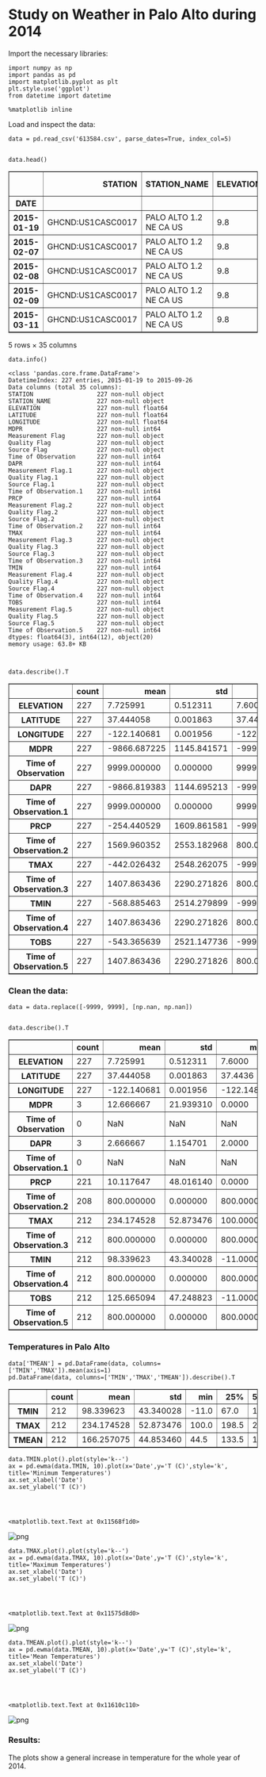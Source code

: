 
# Study on Weather in Palo Alto during 2014

Import the necessary libraries:


    import numpy as np
    import pandas as pd
    import matplotlib.pyplot as plt
    plt.style.use('ggplot')
    from datetime import datetime
    
    %matplotlib inline

Load and inspect the data:


    data = pd.read_csv('613584.csv', parse_dates=True, index_col=5)


    data.head()




<div>
<table border="1" class="dataframe">
  <thead>
    <tr style="text-align: right;">
      <th></th>
      <th>STATION</th>
      <th>STATION_NAME</th>
      <th>ELEVATION</th>
      <th>LATITUDE</th>
      <th>LONGITUDE</th>
      <th>MDPR</th>
      <th>Measurement Flag</th>
      <th>Quality Flag</th>
      <th>Source Flag</th>
      <th>Time of Observation</th>
      <th>...</th>
      <th>TMIN</th>
      <th>Measurement Flag.4</th>
      <th>Quality Flag.4</th>
      <th>Source Flag.4</th>
      <th>Time of Observation.4</th>
      <th>TOBS</th>
      <th>Measurement Flag.5</th>
      <th>Quality Flag.5</th>
      <th>Source Flag.5</th>
      <th>Time of Observation.5</th>
    </tr>
    <tr>
      <th>DATE</th>
      <th></th>
      <th></th>
      <th></th>
      <th></th>
      <th></th>
      <th></th>
      <th></th>
      <th></th>
      <th></th>
      <th></th>
      <th></th>
      <th></th>
      <th></th>
      <th></th>
      <th></th>
      <th></th>
      <th></th>
      <th></th>
      <th></th>
      <th></th>
      <th></th>
    </tr>
  </thead>
  <tbody>
    <tr>
      <th>2015-01-19</th>
      <td>GHCND:US1CASC0017</td>
      <td>PALO ALTO 1.2 NE CA US</td>
      <td>9.8</td>
      <td>37.4516</td>
      <td>-122.1486</td>
      <td>-9999</td>
      <td></td>
      <td></td>
      <td></td>
      <td>9999</td>
      <td>...</td>
      <td>-9999</td>
      <td></td>
      <td></td>
      <td></td>
      <td>9999</td>
      <td>-9999</td>
      <td></td>
      <td></td>
      <td></td>
      <td>9999</td>
    </tr>
    <tr>
      <th>2015-02-07</th>
      <td>GHCND:US1CASC0017</td>
      <td>PALO ALTO 1.2 NE CA US</td>
      <td>9.8</td>
      <td>37.4516</td>
      <td>-122.1486</td>
      <td>-9999</td>
      <td></td>
      <td></td>
      <td></td>
      <td>9999</td>
      <td>...</td>
      <td>-9999</td>
      <td></td>
      <td></td>
      <td></td>
      <td>9999</td>
      <td>-9999</td>
      <td></td>
      <td></td>
      <td></td>
      <td>9999</td>
    </tr>
    <tr>
      <th>2015-02-08</th>
      <td>GHCND:US1CASC0017</td>
      <td>PALO ALTO 1.2 NE CA US</td>
      <td>9.8</td>
      <td>37.4516</td>
      <td>-122.1486</td>
      <td>-9999</td>
      <td></td>
      <td></td>
      <td></td>
      <td>9999</td>
      <td>...</td>
      <td>-9999</td>
      <td></td>
      <td></td>
      <td></td>
      <td>9999</td>
      <td>-9999</td>
      <td></td>
      <td></td>
      <td></td>
      <td>9999</td>
    </tr>
    <tr>
      <th>2015-02-09</th>
      <td>GHCND:US1CASC0017</td>
      <td>PALO ALTO 1.2 NE CA US</td>
      <td>9.8</td>
      <td>37.4516</td>
      <td>-122.1486</td>
      <td>-9999</td>
      <td></td>
      <td></td>
      <td></td>
      <td>9999</td>
      <td>...</td>
      <td>-9999</td>
      <td></td>
      <td></td>
      <td></td>
      <td>9999</td>
      <td>-9999</td>
      <td></td>
      <td></td>
      <td></td>
      <td>9999</td>
    </tr>
    <tr>
      <th>2015-03-11</th>
      <td>GHCND:US1CASC0017</td>
      <td>PALO ALTO 1.2 NE CA US</td>
      <td>9.8</td>
      <td>37.4516</td>
      <td>-122.1486</td>
      <td>-9999</td>
      <td></td>
      <td></td>
      <td></td>
      <td>9999</td>
      <td>...</td>
      <td>-9999</td>
      <td></td>
      <td></td>
      <td></td>
      <td>9999</td>
      <td>-9999</td>
      <td></td>
      <td></td>
      <td></td>
      <td>9999</td>
    </tr>
  </tbody>
</table>
<p>5 rows × 35 columns</p>
</div>




    data.info()

    <class 'pandas.core.frame.DataFrame'>
    DatetimeIndex: 227 entries, 2015-01-19 to 2015-09-26
    Data columns (total 35 columns):
    STATION                  227 non-null object
    STATION_NAME             227 non-null object
    ELEVATION                227 non-null float64
    LATITUDE                 227 non-null float64
    LONGITUDE                227 non-null float64
    MDPR                     227 non-null int64
    Measurement Flag         227 non-null object
    Quality Flag             227 non-null object
    Source Flag              227 non-null object
    Time of Observation      227 non-null int64
    DAPR                     227 non-null int64
    Measurement Flag.1       227 non-null object
    Quality Flag.1           227 non-null object
    Source Flag.1            227 non-null object
    Time of Observation.1    227 non-null int64
    PRCP                     227 non-null int64
    Measurement Flag.2       227 non-null object
    Quality Flag.2           227 non-null object
    Source Flag.2            227 non-null object
    Time of Observation.2    227 non-null int64
    TMAX                     227 non-null int64
    Measurement Flag.3       227 non-null object
    Quality Flag.3           227 non-null object
    Source Flag.3            227 non-null object
    Time of Observation.3    227 non-null int64
    TMIN                     227 non-null int64
    Measurement Flag.4       227 non-null object
    Quality Flag.4           227 non-null object
    Source Flag.4            227 non-null object
    Time of Observation.4    227 non-null int64
    TOBS                     227 non-null int64
    Measurement Flag.5       227 non-null object
    Quality Flag.5           227 non-null object
    Source Flag.5            227 non-null object
    Time of Observation.5    227 non-null int64
    dtypes: float64(3), int64(12), object(20)
    memory usage: 63.8+ KB



    data.describe().T




<div>
<table border="1" class="dataframe">
  <thead>
    <tr style="text-align: right;">
      <th></th>
      <th>count</th>
      <th>mean</th>
      <th>std</th>
      <th>min</th>
      <th>25%</th>
      <th>50%</th>
      <th>75%</th>
      <th>max</th>
    </tr>
  </thead>
  <tbody>
    <tr>
      <th>ELEVATION</th>
      <td>227</td>
      <td>7.725991</td>
      <td>0.512311</td>
      <td>7.6000</td>
      <td>7.6000</td>
      <td>7.6000</td>
      <td>7.6000</td>
      <td>9.8000</td>
    </tr>
    <tr>
      <th>LATITUDE</th>
      <td>227</td>
      <td>37.444058</td>
      <td>0.001863</td>
      <td>37.4436</td>
      <td>37.4436</td>
      <td>37.4436</td>
      <td>37.4436</td>
      <td>37.4516</td>
    </tr>
    <tr>
      <th>LONGITUDE</th>
      <td>227</td>
      <td>-122.140681</td>
      <td>0.001956</td>
      <td>-122.1486</td>
      <td>-122.1402</td>
      <td>-122.1402</td>
      <td>-122.1402</td>
      <td>-122.1402</td>
    </tr>
    <tr>
      <th>MDPR</th>
      <td>227</td>
      <td>-9866.687225</td>
      <td>1145.841571</td>
      <td>-9999.0000</td>
      <td>-9999.0000</td>
      <td>-9999.0000</td>
      <td>-9999.0000</td>
      <td>38.0000</td>
    </tr>
    <tr>
      <th>Time of Observation</th>
      <td>227</td>
      <td>9999.000000</td>
      <td>0.000000</td>
      <td>9999.0000</td>
      <td>9999.0000</td>
      <td>9999.0000</td>
      <td>9999.0000</td>
      <td>9999.0000</td>
    </tr>
    <tr>
      <th>DAPR</th>
      <td>227</td>
      <td>-9866.819383</td>
      <td>1144.695213</td>
      <td>-9999.0000</td>
      <td>-9999.0000</td>
      <td>-9999.0000</td>
      <td>-9999.0000</td>
      <td>4.0000</td>
    </tr>
    <tr>
      <th>Time of Observation.1</th>
      <td>227</td>
      <td>9999.000000</td>
      <td>0.000000</td>
      <td>9999.0000</td>
      <td>9999.0000</td>
      <td>9999.0000</td>
      <td>9999.0000</td>
      <td>9999.0000</td>
    </tr>
    <tr>
      <th>PRCP</th>
      <td>227</td>
      <td>-254.440529</td>
      <td>1609.861581</td>
      <td>-9999.0000</td>
      <td>0.0000</td>
      <td>0.0000</td>
      <td>0.0000</td>
      <td>401.0000</td>
    </tr>
    <tr>
      <th>Time of Observation.2</th>
      <td>227</td>
      <td>1569.960352</td>
      <td>2553.182968</td>
      <td>800.0000</td>
      <td>800.0000</td>
      <td>800.0000</td>
      <td>800.0000</td>
      <td>9999.0000</td>
    </tr>
    <tr>
      <th>TMAX</th>
      <td>227</td>
      <td>-442.026432</td>
      <td>2548.262075</td>
      <td>-9999.0000</td>
      <td>189.0000</td>
      <td>228.0000</td>
      <td>267.0000</td>
      <td>367.0000</td>
    </tr>
    <tr>
      <th>Time of Observation.3</th>
      <td>227</td>
      <td>1407.863436</td>
      <td>2290.271826</td>
      <td>800.0000</td>
      <td>800.0000</td>
      <td>800.0000</td>
      <td>800.0000</td>
      <td>9999.0000</td>
    </tr>
    <tr>
      <th>TMIN</th>
      <td>227</td>
      <td>-568.885463</td>
      <td>2514.279899</td>
      <td>-9999.0000</td>
      <td>56.0000</td>
      <td>94.0000</td>
      <td>128.0000</td>
      <td>172.0000</td>
    </tr>
    <tr>
      <th>Time of Observation.4</th>
      <td>227</td>
      <td>1407.863436</td>
      <td>2290.271826</td>
      <td>800.0000</td>
      <td>800.0000</td>
      <td>800.0000</td>
      <td>800.0000</td>
      <td>9999.0000</td>
    </tr>
    <tr>
      <th>TOBS</th>
      <td>227</td>
      <td>-543.365639</td>
      <td>2521.147736</td>
      <td>-9999.0000</td>
      <td>86.0000</td>
      <td>128.0000</td>
      <td>156.0000</td>
      <td>339.0000</td>
    </tr>
    <tr>
      <th>Time of Observation.5</th>
      <td>227</td>
      <td>1407.863436</td>
      <td>2290.271826</td>
      <td>800.0000</td>
      <td>800.0000</td>
      <td>800.0000</td>
      <td>800.0000</td>
      <td>9999.0000</td>
    </tr>
  </tbody>
</table>
</div>



### Clean the data:


    data = data.replace([-9999, 9999], [np.nan, np.nan])


    data.describe().T




<div>
<table border="1" class="dataframe">
  <thead>
    <tr style="text-align: right;">
      <th></th>
      <th>count</th>
      <th>mean</th>
      <th>std</th>
      <th>min</th>
      <th>25%</th>
      <th>50%</th>
      <th>75%</th>
      <th>max</th>
    </tr>
  </thead>
  <tbody>
    <tr>
      <th>ELEVATION</th>
      <td>227</td>
      <td>7.725991</td>
      <td>0.512311</td>
      <td>7.6000</td>
      <td>7.6000</td>
      <td>7.6000</td>
      <td>7.6000</td>
      <td>9.8000</td>
    </tr>
    <tr>
      <th>LATITUDE</th>
      <td>227</td>
      <td>37.444058</td>
      <td>0.001863</td>
      <td>37.4436</td>
      <td>37.4436</td>
      <td>37.4436</td>
      <td>37.4436</td>
      <td>37.4516</td>
    </tr>
    <tr>
      <th>LONGITUDE</th>
      <td>227</td>
      <td>-122.140681</td>
      <td>0.001956</td>
      <td>-122.1486</td>
      <td>-122.1402</td>
      <td>-122.1402</td>
      <td>-122.1402</td>
      <td>-122.1402</td>
    </tr>
    <tr>
      <th>MDPR</th>
      <td>3</td>
      <td>12.666667</td>
      <td>21.939310</td>
      <td>0.0000</td>
      <td>0.0000</td>
      <td>0.0000</td>
      <td>19.0000</td>
      <td>38.0000</td>
    </tr>
    <tr>
      <th>Time of Observation</th>
      <td>0</td>
      <td>NaN</td>
      <td>NaN</td>
      <td>NaN</td>
      <td>NaN</td>
      <td>NaN</td>
      <td>NaN</td>
      <td>NaN</td>
    </tr>
    <tr>
      <th>DAPR</th>
      <td>3</td>
      <td>2.666667</td>
      <td>1.154701</td>
      <td>2.0000</td>
      <td>2.0000</td>
      <td>2.0000</td>
      <td>3.0000</td>
      <td>4.0000</td>
    </tr>
    <tr>
      <th>Time of Observation.1</th>
      <td>0</td>
      <td>NaN</td>
      <td>NaN</td>
      <td>NaN</td>
      <td>NaN</td>
      <td>NaN</td>
      <td>NaN</td>
      <td>NaN</td>
    </tr>
    <tr>
      <th>PRCP</th>
      <td>221</td>
      <td>10.117647</td>
      <td>48.016140</td>
      <td>0.0000</td>
      <td>0.0000</td>
      <td>0.0000</td>
      <td>0.0000</td>
      <td>401.0000</td>
    </tr>
    <tr>
      <th>Time of Observation.2</th>
      <td>208</td>
      <td>800.000000</td>
      <td>0.000000</td>
      <td>800.0000</td>
      <td>800.0000</td>
      <td>800.0000</td>
      <td>800.0000</td>
      <td>800.0000</td>
    </tr>
    <tr>
      <th>TMAX</th>
      <td>212</td>
      <td>234.174528</td>
      <td>52.873476</td>
      <td>100.0000</td>
      <td>198.5000</td>
      <td>233.0000</td>
      <td>272.0000</td>
      <td>367.0000</td>
    </tr>
    <tr>
      <th>Time of Observation.3</th>
      <td>212</td>
      <td>800.000000</td>
      <td>0.000000</td>
      <td>800.0000</td>
      <td>800.0000</td>
      <td>800.0000</td>
      <td>800.0000</td>
      <td>800.0000</td>
    </tr>
    <tr>
      <th>TMIN</th>
      <td>212</td>
      <td>98.339623</td>
      <td>43.340028</td>
      <td>-11.0000</td>
      <td>67.0000</td>
      <td>100.0000</td>
      <td>129.2500</td>
      <td>172.0000</td>
    </tr>
    <tr>
      <th>Time of Observation.4</th>
      <td>212</td>
      <td>800.000000</td>
      <td>0.000000</td>
      <td>800.0000</td>
      <td>800.0000</td>
      <td>800.0000</td>
      <td>800.0000</td>
      <td>800.0000</td>
    </tr>
    <tr>
      <th>TOBS</th>
      <td>212</td>
      <td>125.665094</td>
      <td>47.248823</td>
      <td>-11.0000</td>
      <td>94.0000</td>
      <td>128.0000</td>
      <td>157.2500</td>
      <td>339.0000</td>
    </tr>
    <tr>
      <th>Time of Observation.5</th>
      <td>212</td>
      <td>800.000000</td>
      <td>0.000000</td>
      <td>800.0000</td>
      <td>800.0000</td>
      <td>800.0000</td>
      <td>800.0000</td>
      <td>800.0000</td>
    </tr>
  </tbody>
</table>
</div>



### Temperatures in Palo Alto


    data['TMEAN'] = pd.DataFrame(data, columns=['TMIN','TMAX']).mean(axis=1)
    pd.DataFrame(data, columns=['TMIN','TMAX','TMEAN']).describe().T




<div>
<table border="1" class="dataframe">
  <thead>
    <tr style="text-align: right;">
      <th></th>
      <th>count</th>
      <th>mean</th>
      <th>std</th>
      <th>min</th>
      <th>25%</th>
      <th>50%</th>
      <th>75%</th>
      <th>max</th>
    </tr>
  </thead>
  <tbody>
    <tr>
      <th>TMIN</th>
      <td>212</td>
      <td>98.339623</td>
      <td>43.340028</td>
      <td>-11.0</td>
      <td>67.0</td>
      <td>100</td>
      <td>129.25</td>
      <td>172.0</td>
    </tr>
    <tr>
      <th>TMAX</th>
      <td>212</td>
      <td>234.174528</td>
      <td>52.873476</td>
      <td>100.0</td>
      <td>198.5</td>
      <td>233</td>
      <td>272.00</td>
      <td>367.0</td>
    </tr>
    <tr>
      <th>TMEAN</th>
      <td>212</td>
      <td>166.257075</td>
      <td>44.853460</td>
      <td>44.5</td>
      <td>133.5</td>
      <td>167</td>
      <td>203.00</td>
      <td>261.5</td>
    </tr>
  </tbody>
</table>
</div>




    data.TMIN.plot().plot(style='k--')
    ax = pd.ewma(data.TMIN, 10).plot(x='Date',y='T (C)',style='k', title='Minimum Temperatures')
    ax.set_xlabel('Date')
    ax.set_ylabel('T (C)')




    <matplotlib.text.Text at 0x11568f1d0>




![png](output_13_1.png)



    data.TMAX.plot().plot(style='k--')
    ax = pd.ewma(data.TMAX, 10).plot(x='Date',y='T (C)',style='k', title='Maximum Temperatures')
    ax.set_xlabel('Date')
    ax.set_ylabel('T (C)')




    <matplotlib.text.Text at 0x11575d8d0>




![png](output_14_1.png)



    data.TMEAN.plot().plot(style='k--')
    ax = pd.ewma(data.TMEAN, 10).plot(x='Date',y='T (C)',style='k', title='Mean Temperatures')
    ax.set_xlabel('Date')
    ax.set_ylabel('T (C)')




    <matplotlib.text.Text at 0x11610c110>




![png](output_15_1.png)


### Results:

The plots show a general increase in temperature for the whole year of 2014.


    
